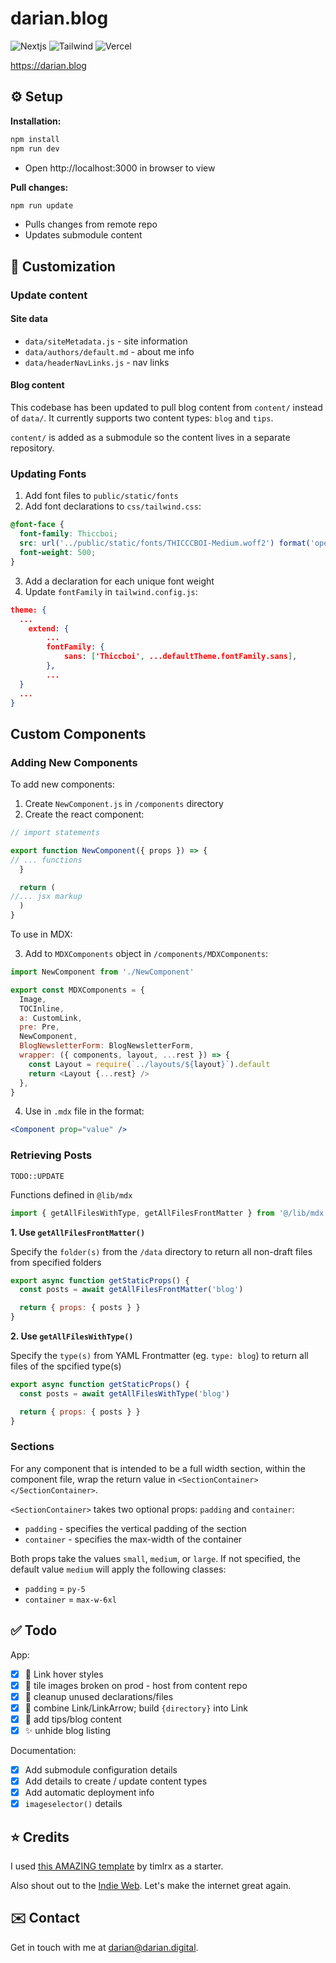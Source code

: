 # darian.blog

![Nextjs](https://img.shields.io/badge/next.js-000000?style=for-the-badge&logo=nextdotjs&logoColor=white) ![Tailwind](https://img.shields.io/badge/Tailwind_CSS-38B2AC?style=for-the-badge&logo=tailwind-css&logoColor=white) ![Vercel](https://img.shields.io/badge/Vercel-000000?style=for-the-badge&logo=vercel&logoColor=white)

https://darian.blog

## ⚙️ Setup

**Installation:**

```bash
npm install
npm run dev
```

- Open http://localhost:3000 in browser to view

**Pull changes:**

```bash
npm run update
```

- Pulls changes from remote repo
- Updates submodule content

## 🎨 Customization

### Update content

#### Site data

- `data/siteMetadata.js` - site information
- `data/authors/default.md` - about me info
- `data/headerNavLinks.js` - nav links

#### Blog content

This codebase has been updated to pull blog content from `content/` instead of `data/`. It currently supports two content types: `blog` and `tips`.

`content/` is added as a submodule so the content lives in a separate repository.

### Updating Fonts

1. Add font files to `public/static/fonts`
2. Add font declarations to `css/tailwind.css`:

```css
@font-face {
  font-family: Thiccboi;
  src: url('../public/static/fonts/THICCCBOI-Medium.woff2') format('opentype');
  font-weight: 500;
}
```

3. Add a declaration for each unique font weight
4. Update `fontFamily` in `tailwind.config.js`:

```json
theme: {
  ...
	extend: {
		...
		fontFamily: {
			sans: ['Thiccboi', ...defaultTheme.fontFamily.sans],
		},
		...
  }
  ...
}
```

## Custom Components

### Adding New Components

To add new components:

1. Create `NewComponent.js` in `/components` directory
2. Create the react component:

```js
// import statements

export function NewComponent({ props }) => {
// ... functions
  }

  return (
//... jsx markup
  )
}

```

To use in MDX:

3. Add to `MDXComponents` object in `/components/MDXComponents`:

```js
import NewComponent from './NewComponent'

export const MDXComponents = {
  Image,
  TOCInline,
  a: CustomLink,
  pre: Pre,
  NewComponent,
  BlogNewsletterForm: BlogNewsletterForm,
  wrapper: ({ components, layout, ...rest }) => {
    const Layout = require(`../layouts/${layout}`).default
    return <Layout {...rest} />
  },
}
```

4. Use in `.mdx` file in the format:

```jsx
<Component prop="value" />
```

### Retrieving Posts

`TODO::UPDATE`

Functions defined in `@lib/mdx`

```js
import { getAllFilesWithType, getAllFilesFrontMatter } from '@/lib/mdx'
```

**1. Use `getAllFilesFrontMatter()`**

Specify the `folder(s)` from the `/data` directory to return all non-draft files from specified folders

```js
export async function getStaticProps() {
  const posts = await getAllFilesFrontMatter('blog')

  return { props: { posts } }
}
```

**2. Use `getAllFilesWithType()`**

Specify the `type(s)` from YAML Frontmatter (eg. `type: blog`) to return all files of the spcified type(s)

```js
export async function getStaticProps() {
  const posts = await getAllFilesWithType('blog')

  return { props: { posts } }
}
```

### Sections

For any component that is intended to be a full width section, within the component file, wrap the return value in `<SectionContainer></SectionContainer>`.

`<SectionContainer>` takes two optional props: `padding` and `container`:

- `padding` - specifies the vertical padding of the section
- `container` - specifies the max-width of the container

Both props take the values `small`, `medium`, or `large`. If not specified, the default value `medium` will apply the following classes:

- `padding` = `py-5`
- `container` = `max-w-6xl`

## ✅ Todo

App:

- [x] 🎨 Link hover styles
- [x] 🐞 tile images broken on prod - host from content repo
- [x] 🧹 cleanup unused declarations/files
- [x] 🧹 combine Link/LinkArrow; build `{directory}` into Link
- [x] 📝 add tips/blog content
- [x] ✨ unhide blog listing

Documentation:

- [x] Add submodule configuration details
- [x] Add details to create / update content types
- [x] Add automatic deployment info
- [x] `imageselector()` details

## ⭐️ Credits

I used [this AMAZING template](https://github.com/timlrx/tailwind-nextjs-starter-blog) by timlrx as a starter.

Also shout out to the [Indie Web](https://indieweb.org/). Let's make the internet great again.

## ✉️ Contact

Get in touch with me at [darian@darian.digital](mailto:darian@darian.digital).
